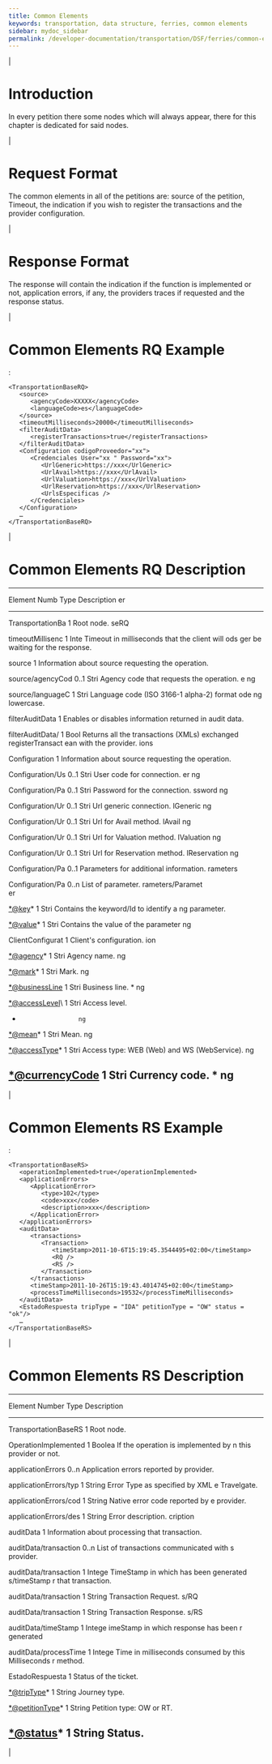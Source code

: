 ```yaml
---
title: Common Elements
keywords: transportation, data structure, ferries, common elements
sidebar: mydoc_sidebar
permalink: /developer-documentation/transportation/DSF/ferries/common-elements
---
```


|

Introduction
============

In every petition there some nodes which will always appear, there for
this chapter is dedicated for said nodes.

|

Request Format
==============

The common elements in all of the petitions are: source of the petition,
Timeout, the indication if you wish to register the transactions and the
provider configuration.

|

Response Format
===============

The response will contain the indication if the function is implemented
or not, application errors, if any, the providers traces if requested
and the response status.

|

Common Elements RQ Example
==========================

:

    <TransportationBaseRQ>
       <source>
          <agencyCode>XXXXX</agencyCode>
          <languageCode>es</languageCode>
       </source>
       <timeoutMilliseconds>20000</timeoutMilliseconds>
       <filterAuditData>
          <registerTransactions>true</registerTransactions>
       </filterAuditData>
       <Configuration codigoProveedor="xx">
          <Credenciales User="xx " Password="xx">
             <UrlGeneric>https://xxx</UrlGeneric>
             <UrlAvail>https://xxx</UrlAvail>
             <UrlValuation>https://xxx</UrlValuation>
             <UrlReservation>https://xxx</UrlReservation>
             <UrlsEspecificas />
          </Credenciales>
       </Configuration>
       …
    </TransportationBaseRQ>

|

Common Elements RQ Description
==============================

  -------------------------------------------------------------------------
  Element          Numb Type Description
                   er        
  ---------------- ---- ---- ----------------------------------------------
  TransportationBa 1         Root node.
  seRQ                       

  timeoutMillisenc 1    Inte Timeout in milliseconds that the client will
  ods                   ger  be waiting for the response.

  source           1         Information about source requesting the
                             operation.

  source/agencyCod 0..1 Stri Agency code that requests the operation.
  e                     ng   

  source/languageC 1    Stri Language code (ISO 3166-1 alpha-2) format
  ode                   ng   lowercase.

  filterAuditData  1         Enables or disables information returned in
                             audit data.

  filterAuditData/ 1    Bool Returns all the transactions (XMLs) exchanged
  registerTransact      ean  with the provider.
  ions                       

  Configuration    1         Information about source requesting the
                             operation.

  Configuration/Us 0..1 Stri User code for connection.
  er                    ng   

  Configuration/Pa 0..1 Stri Password for the connection.
  ssword                ng   

  Configuration/Ur 0..1 Stri Url generic connection.
  lGeneric              ng   

  Configuration/Ur 0..1 Stri Url for Avail method.
  lAvail                ng   

  Configuration/Ur 0..1 Stri Url for Valuation method.
  lValuation            ng   

  Configuration/Ur 0..1 Stri Url for Reservation method.
  lReservation          ng   

  Configuration/Pa 0..1      Parameters for additional information.
  rameters                   

  Configuration/Pa 0..n      List of parameter.
  rameters/Paramet           
  er                         

  <*@key>\*        1    Stri Contains the keyword/Id to identify a
                        ng   parameter.

  <*@value>\*      1    Stri Contains the value of the parameter
                        ng   

  ClientConfigurat 1         Client's configuration.
  ion                        

  <*@agency>\*     1    Stri Agency name.
                        ng   

  <*@mark>\*       1    Stri Mark.
                        ng   

  <*@businessLine> 1    Stri Business line.
  \*                    ng   

  <*@accessLevel>\ 1    Stri Access level.
  *                     ng   

  <*@mean>\*       1    Stri Mean.
                        ng   

  <*@accessType>\* 1    Stri Access type: WEB (Web) and WS (WebService).
                        ng   

  <*@currencyCode> 1    Stri Currency code.
  \*                    ng   
  -------------------------------------------------------------------------

|

Common Elements RS Example
==========================

:

    <TransportationBaseRS>
       <operationImplemented>true</operationImplemented>
       <applicationErrors>
          <ApplicationError>
             <type>102</type>
             <code>xxx</code>
             <description>xxx</description>
          </ApplicationError>
       </applicationErrors>
       <auditData>
          <transactions>
             <Transaction>
                <timeStamp>2011-10-6T15:19:45.3544495+02:00</timeStamp>
                <RQ />
                <RS />
             </Transaction>
          </transactions>
          <timeStamp>2011-10-26T15:19:43.4014745+02:00</timeStamp>
          <processTimeMilliseconds>19532</processTimeMilliseconds>
       </auditData>
       <EstadoRespuesta tripType = "IDA" petitionType = "OW" status = "ok"/>
       …
    </TransportationBaseRS>

|

Common Elements RS Description
==============================

  --------------------------------------------------------------------------
  Element               Number Type   Description
  --------------------- ------ ------ --------------------------------------
  TransportationBaseRS  1             Root node.

  OperationImplemented  1      Boolea If the operation is implemented by
                               n      this provider or not.

  applicationErrors     0..n          Application errors reported by
                                      provider.

  applicationErrors/typ 1      String Error Type as specified by XML
  e                                   Travelgate.

  applicationErrors/cod 1      String Native error code reported by
  e                                   provider.

  applicationErrors/des 1      String Error description.
  cription                            

  auditData             1             Information about processing that
                                      transaction.

  auditData/transaction 0..n          List of transactions communicated with
  s                                   provider.

  auditData/transaction 1      Intege TimeStamp in which has been generated
  s/timeStamp                  r      that transaction.

  auditData/transaction 1      String Transaction Request.
  s/RQ                                

  auditData/transaction 1      String Transaction Response.
  s/RS                                

  auditData/timeStamp   1      Intege imeStamp in which response has been
                               r      generated

  auditData/processTime 1      Intege Time in milliseconds consumed by this
  Milliseconds                 r      method.

  EstadoRespuesta       1             Status of the ticket.

  <*@tripType>\*        1      String Journey type.

  <*@petitionType>\*    1      String Petition type: OW or RT.

  <*@status>\*          1      String Status.
  --------------------------------------------------------------------------

|

